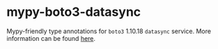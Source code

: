 # mypy-boto3-datasync

Mypy-friendly type annotations for `boto3` 1.10.18 `datasync` service.
More information can be found [here](https://github.com/vemel/mypy_boto3).